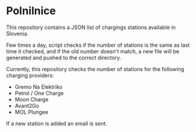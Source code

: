 # Polnilnice

This repository contains a JSON list of chargings stations available in Slovenia.

Few times a day, script checks if the number of stations is the same as last time it checked, and if the old number doesn't match, a new file will be generated and pushed to the correct directory.

Currently, this repository checks the number of stations for the following charging providers:

- Gremo Na Elektriko
- Petrol / One Charge
- Moon Charge
- Avant2Go
- MOL Plungee


If a new station is added an email is sent.

